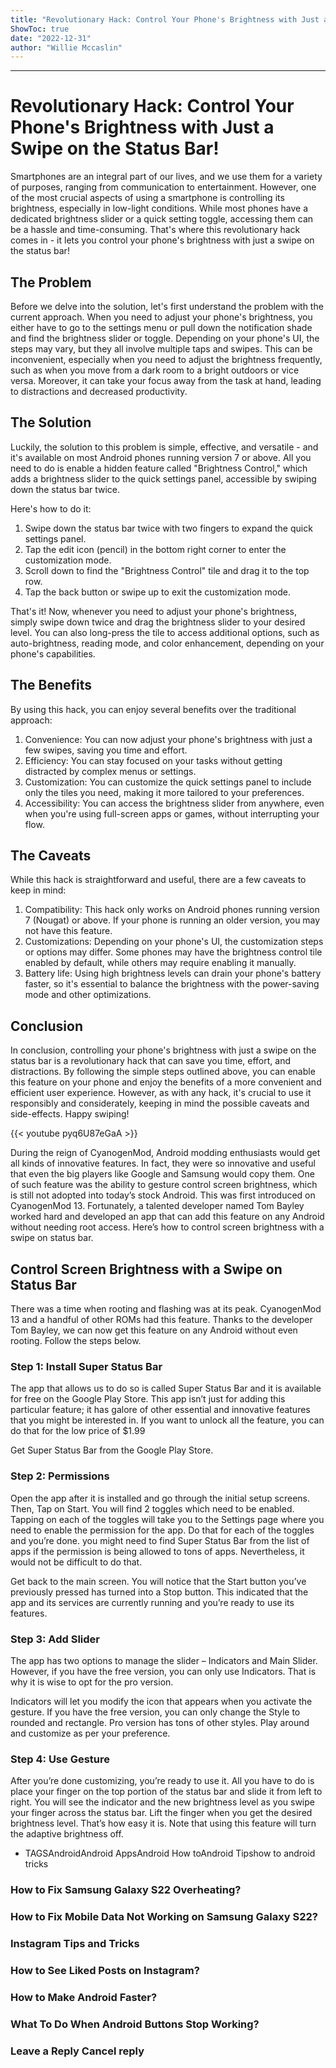 ```yaml
---
title: "Revolutionary Hack: Control Your Phone's Brightness with Just a Swipe on the Status Bar!"
ShowToc: true 
date: "2022-12-31"
author: "Willie Mccaslin"
---
```

*****
# Revolutionary Hack: Control Your Phone's Brightness with Just a Swipe on the Status Bar!

Smartphones are an integral part of our lives, and we use them for a variety of purposes, ranging from communication to entertainment. However, one of the most crucial aspects of using a smartphone is controlling its brightness, especially in low-light conditions. While most phones have a dedicated brightness slider or a quick setting toggle, accessing them can be a hassle and time-consuming. That's where this revolutionary hack comes in - it lets you control your phone's brightness with just a swipe on the status bar!

## The Problem

Before we delve into the solution, let's first understand the problem with the current approach. When you need to adjust your phone's brightness, you either have to go to the settings menu or pull down the notification shade and find the brightness slider or toggle. Depending on your phone's UI, the steps may vary, but they all involve multiple taps and swipes. This can be inconvenient, especially when you need to adjust the brightness frequently, such as when you move from a dark room to a bright outdoors or vice versa. Moreover, it can take your focus away from the task at hand, leading to distractions and decreased productivity.

## The Solution

Luckily, the solution to this problem is simple, effective, and versatile - and it's available on most Android phones running version 7 or above. All you need to do is enable a hidden feature called "Brightness Control," which adds a brightness slider to the quick settings panel, accessible by swiping down the status bar twice.

Here's how to do it:

1. Swipe down the status bar twice with two fingers to expand the quick settings panel.
2. Tap the edit icon (pencil) in the bottom right corner to enter the customization mode.
3. Scroll down to find the "Brightness Control" tile and drag it to the top row.
4. Tap the back button or swipe up to exit the customization mode.

That's it! Now, whenever you need to adjust your phone's brightness, simply swipe down twice and drag the brightness slider to your desired level. You can also long-press the tile to access additional options, such as auto-brightness, reading mode, and color enhancement, depending on your phone's capabilities.

## The Benefits

By using this hack, you can enjoy several benefits over the traditional approach:

1. Convenience: You can now adjust your phone's brightness with just a few swipes, saving you time and effort.
2. Efficiency: You can stay focused on your tasks without getting distracted by complex menus or settings.
3. Customization: You can customize the quick settings panel to include only the tiles you need, making it more tailored to your preferences.
4. Accessibility: You can access the brightness slider from anywhere, even when you're using full-screen apps or games, without interrupting your flow.

## The Caveats

While this hack is straightforward and useful, there are a few caveats to keep in mind:

1. Compatibility: This hack only works on Android phones running version 7 (Nougat) or above. If your phone is running an older version, you may not have this feature.
2. Customizations: Depending on your phone's UI, the customization steps or options may differ. Some phones may have the brightness control tile enabled by default, while others may require enabling it manually.
3. Battery life: Using high brightness levels can drain your phone's battery faster, so it's essential to balance the brightness with the power-saving mode and other optimizations.

## Conclusion

In conclusion, controlling your phone's brightness with just a swipe on the status bar is a revolutionary hack that can save you time, effort, and distractions. By following the simple steps outlined above, you can enable this feature on your phone and enjoy the benefits of a more convenient and efficient user experience. However, as with any hack, it's crucial to use it responsibly and considerately, keeping in mind the possible caveats and side-effects. Happy swiping!

{{< youtube pyq6U87eGaA >}} 



During the reign of CyanogenMod, Android modding enthusiasts would get all kinds of innovative features. In fact, they were so innovative and useful that even the big players like Google and Samsung would copy them. One of such feature was the ability to gesture control screen brightness, which is still not adopted into today’s stock Android. This was first introduced on CyanogenMod 13. Fortunately, a talented developer named Tom Bayley worked hard and developed an app that can add this feature on any Android without needing root access. Here’s how to control screen brightness with a swipe on status bar.
 
## Control Screen Brightness with a Swipe on Status Bar
 
There was a time when rooting and flashing was at its peak. CyanogenMod 13 and a handful of other ROMs had this feature. Thanks to the developer Tom Bayley, we can now get this feature on any Android without even rooting. Follow the steps below.
 
### Step 1: Install Super Status Bar
 
The app that allows us to do so is called Super Status Bar and it is available for free on the Google Play Store. This app isn’t just for adding this particular feature; it has galore of other essential and innovative features that you might be interested in. If you want to unlock all the feature, you can do that for the low price of $1.99
 

 
Get Super Status Bar from the Google Play Store.
 
### Step 2: Permissions
 
Open the app after it is installed and go through the initial setup screens. Then, Tap on Start. You will find 2 toggles which need to be enabled. Tapping on each of the toggles will take you to the Settings page where you need to enable the permission for the app. Do that for each of the toggles and you’re done. you might need to find Super Status Bar from the list of apps if the permission is being allowed to tons of apps. Nevertheless, it would not be difficult to do that.
 
Get back to the main screen. You will notice that the Start button you’ve previously pressed has turned into a Stop button. This indicated that the app and its services are currently running and you’re ready to use its features.
 
### Step 3: Add Slider
 
The app has two options to manage the slider – Indicators and Main Slider. However, if you have the free version, you can only use Indicators. That is why it is wise to opt for the pro version.
 
Indicators will let you modify the icon that appears when you activate the gesture. If you have the free version, you can only change the Style to rounded and rectangle. Pro version has tons of other styles. Play around and customize as per your preference.
 
### Step 4: Use Gesture
 
After you’re done customizing, you’re ready to use it. All you have to do is place your finger on the top portion of the status bar and slide it from left to right. You will see the indicator and the new brightness level as you swipe your finger across the status bar. Lift the finger when you get the desired brightness level. That’s how easy it is. Note that using this feature will turn the adaptive brightness off.
 
- TAGSAndroidAndroid AppsAndroid How toAndroid Tipshow to android tricks

 
### How to Fix Samsung Galaxy S22 Overheating?
 
### How to Fix Mobile Data Not Working on Samsung Galaxy S22?
 
### Instagram Tips and Tricks
 
### How to See Liked Posts on Instagram?
 
### How to Make Android Faster?
 
### What To Do When Android Buttons Stop Working?
 
### Leave a Reply Cancel reply





